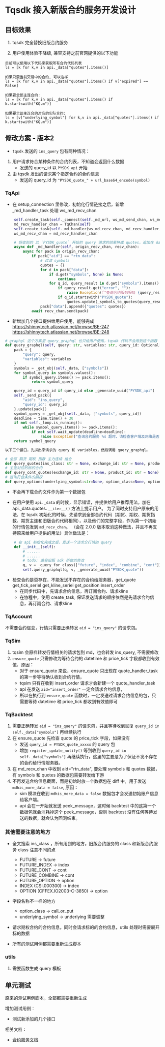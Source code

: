 # Tqsdk 接入新版合约服务开发设计

## 目标效果

1. tqsdk 完全替换旧版合约服务

2. 用户使用体验不降级, 兼容支持之前官网提供的以下功能

```
目前可以使用以下代码来获取所有合约代码列表
ls = [k for k,v in api._data["quotes"].items()]

如果只要当前交易中的合约, 可以这样
ls = [k for k,v in api._data["quotes"].items() if v["expired"] == False]

如果要全部主连合约:
ls = [k for k,v in api._data["quotes"].items() if k.startswith("KQ.m")]

如果要全部主连合约对应的实际合约:
ls = [v["underlying_symbol"] for k,v in api._data["quotes"].items() if k.startswith("KQ.m")]
```

## 修改方案 - 版本2

* `tqsdk` 发送的 `ins_query` 包有两种情况：

1. 用户请求符合某种条件的合约列表，不知道会返回什么数据
    - 发送的 query_id 以 `PYSDK_api` 开始
2. 由 tqsdk 发出的请求某个指定合约的合约信息
    - 发送的 query_id 为 `"PYSDK_quote_" + url_base64_encode(symbol)`
        
### TqApi

* 在 setup_connection 里修改，初始化行情链接之后，新增 _md_handler_task 处理 ws_md_recv_chan
```python
    self.create_task(self._connect(self._md_url, ws_md_send_chan, ws_md_recv_chan))  # 启动行情websocket连接
    md_recv_handler_chan = TqChan(self)
    self.create_task(self._md_handler(ws_md_recv_chan, md_recv_handler_chan))
    ws_md_recv_chan = md_recv_handler_chan
```
```python
    # 将收到的 以 `PYSDK_quote` 开始的 query 请求的结果拼成 quotes，追加在 data 中发下去
    async def _md_handler(self, origin_recv_chan, recv_chan):
        async for pack in origin_recv_chan:
            if pack["aid"] == "rtn_data":
                # 过滤 symbols
                quotes = {}
                for d in pack["data"]:
                    if d.get("symbols", None) is None:
                        continue
                    for q_id, query_result in d.get("symbols").items():
                        if query_result.get("error", ""):
                            raise Exception(f"查询合约服务报错 {query_result}")
                        if q_id.startswith("PYSDK_quote"):
                            quotes.update(_symbols_to_quotes(query_result))
                pack["data"].append({"quotes": quotes})
            await recv_chan.send(pack)
```

* 新增加几个接口提供给用户使用，能够完成 https://shinnytech.atlassian.net/browse/BE-247 https://shinnytech.atlassian.net/browse/BE-248

```python
# graphgl 这个方案里 query_graphql 也只给用户使用，tqsdk 代码不会用到这个函数
def query_graphql(self, query: str, variables: str, query_id: Optional[str] = None):
    pack = {
        "query": query,
        "variables": variables
    }
    symbols = _get_obj(self._data, ["symbols"])
    for symbol_query in symbols.values():
        if symbol_query.items() >= pack.items():
            return symbol_query

    query_id = query_id if query_id else _generate_uuid("PYSDK_api")
    self._send_pack({
        "aid": "ins_query",
        "query_id": query_id
    }.update(pack))
    symbol_query = _get_obj(self._data, ["symbols", query_id])
    deadline = time.time() + 30
    if not self._loop.is_running():
        while symbol_query.items() >= pack.items():
            if not self.wait_update(deadline=deadline):
                raise Exception("查询合约服务 %s 超时，请检查客户端及网络是否正常" % (query))
    return symbol_query

以下三个接口，先拼出来请求的 query 和 variables，然后调用 query_graphql。

# 全部 期货 期权 指数 主力连续 组合
def query_quotes(ins_class: str = None, exchange_id: str = None, product_id: str = None, expired: bool = None, has_night: bool = None) => if api._loop.is_running() None else list[str]:
# 主连对应的标的合约
def query_cont_quotes(exchange_id: str = None, product_id: str = None) => if api._loop.is_running() None else list[str]:
# 查询符合条件的期权
def query_options(underlying_symbol:str=None, option_class=None, option_month=None, strike_price=None, has_A=None) => if api._loop.is_running() None else list[str]:

```

* 不会再下载合约文件作为第一个数据包

* 在用户使用 `api._data` 的时候，显示错误，并提供给用户推荐用法。加在 api._data.quotes. `__iter__()` 方法上提示用户。
    为了同时支持用户原来的用法，在 tqsdk 初始化的时候，先请求到全部合约代码（期货、期权、期货指数、期货主连和旧版合约代码相同），以及他们的完整字段，作为第一个初始的行情包发到 `md_recv_chan`。
    （会在 2.0.0 版本取消这种做法，并且不再支持原来给用户提供的用法）具体做法是：
    
```python
    # 在 api 初始化完成之后，发送一个请求全行情的 query
    def __init__(self):
        # ......
        # ......
        # todo: 兼容旧版 sdk 所做的修改
        q, v = _query_for_class(["future", "index", "combine", "cont"])
        self.query_graphql(q, v, _generate_uuid("PYSDK_quote"))
```

* 检查合约是否存在，不能发送不存在的合约给服务器，get_quote get_tick_seriel get_kline_seriel get_position insert_order
    - 在同步代码中，先请求合约信息，再订阅合约、请求kline
    - 在协程中，使用 create_task, 保证发送请求的顺序依然是先请求合约信息，再订阅合约、请求kline


### TqAccount

不需要合约信息，行情只需要正确转发 `aid = "ins_query"` 的请求包。 


### TqSim

1. tqsim 会原样转发行情相关的请求包到 md，也会转发 ins_query, 不需要修改
2.  `ensure_quote` 只需修改为等待合约的 datetime 和 price_tick 字段都收到有效值，原因：
    + 对于 ensure_quote 来说，ensure_quote 只出现在 quote_handler_task 的第一步等待确认收到合约行情，
    + tqsim 只有在收到 insert_order 请求才会新建一个 quote_handler_task
    + api 在发送 `aid="insert_order"` 一定会请求合约信息，
    + 所以在执行到 `ensure_quote` 函数时，一定发送过请求合约信息的包，只需要等待 datetime 和 price_tick 都收到有效值即可


### TqBacktest

1. 需要正确转发 `aid = "ins_query"` 的请求包，并且等待收到回复 `query_id in self._data["symbols"]` 再继续执行
2. 在 ensure_quote 先检查 quote 的 price_tick 字段，如果没有
    - 发送 `query_id = PYSDK_quote_xxxxx` 的 query 包
    - 增加 `register_update_notify()` 等到收到 `query_id in self._data["symbols"]` 再继续执行，这里的主要是为了保证不发不存在的合约给行情服务器。
3. 在 md_recv_chan 中收到 aid="rtn_data", 要处理 symbols 和 quotes 数据，有 symbols 和 quotes 的数据包需要转发给下游
4. 不再发送合约信息截面，而是初始时放一个数据包在 diff 中，用于发送 `mdhis_more_data = false`, 原因：
    - sim 模块在收到 `mdhis_more_data = false` 数据包才会发送初始账户信息给客户端。
    - api 会在一开始就发送 peek_message，这时候 backtest 中的这第一个数据包就会消耗掉这个 peek_message，否则 backtest 没有任何等待发送的数据，就会认为回测结束。


### 其他需要注意的地方

* 全文搜索 ins_class ，所有用到的地方，旧版合约服务的 class 和新版合约服务 class 注意不同的点
    - FUTURE -> future
    - FUTURE_INDEX -> index
    - FUTURE_CONT -> cont
    - FUTURE_COMBINE  -> cont
    - FUTURE_OPTION -> option
    - INDEX (CSI.000300) -> index
    - OPTION (CFFEX.IO2003-C-3850) -> option
    
* 字段名称不一样的地方
    - option_class -> call_or_put
    - underlying_symbol -> underlying 需要调整

* 请求期权合约的合约信息，同时会请求标的的合约信息，utils 处理时需要展开标的数据

* 所有的测试用例都需要重新生成脚本


### utils

1. 需要函数生成 query 模板


## 单元测试

原来的测试用例脚本，全部都需要重新生成

增加测试用例：

* 测试新添加的几个接口


相关文档：
+ [合约服务文档](https://shinnytech.atlassian.net/wiki/spaces/EFS/pages/29786314/GraphQL+Api)
